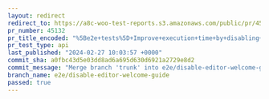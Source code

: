```yaml
---
layout: redirect
redirect_to: https://a8c-woo-test-reports.s3.amazonaws.com/public/pr/45132/api/index.html
pr_number: 45132
pr_title_encoded: "%5Be2e+tests%5D+Improve+execution+time+by+disabling+the+welcomeGuide+feature+instead+of+waiting+for+the+modal"
pr_test_type: api
last_published: "2024-02-27 10:03:57 +0000"
commit_sha: a0fbc43d5e03dd8ad6a695d630d6921a2729e8d2
commit_message: "Merge branch 'trunk' into e2e/disable-editor-welcome-guide"
branch_name: e2e/disable-editor-welcome-guide
passed: true
---
```

